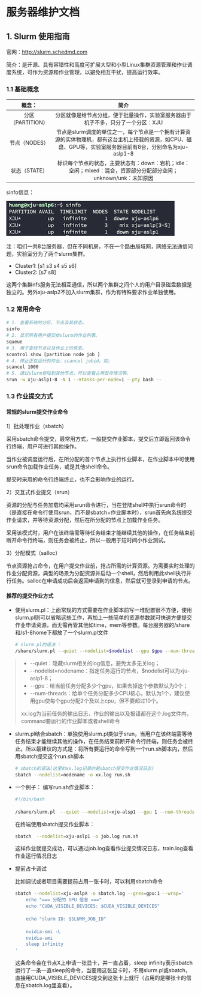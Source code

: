 # 服务器维护文档
## 1. Slurm 使用指南

官网：http://slurm.schedmd.com

简介：是开源、具有容错性和高度可扩展大型和小型Linux集群资源管理和作业调度系统，可作为资源和作业管理，以避免相互干扰，提高运行效率。

### 1.1 基础概念

|      概念：       |                             简介                             |
| :---------------: | :----------------------------------------------------------: |
| 分区（PARTITION） | 分区就像是给节点分组，便于批量操作，实验室服务器由于机子不多，只分了一个分区：XJU |
|   节点（NODES）   | 节点是slurm调度的单位之一，每个节点是一个拥有计算资源的实体物理机，都有这台主机上搭载的资源，如CPU、磁盘、GPU等，实验室服务器目前有8台，分别命名为xju-aslp1-8 |
|   状态（STATE）   | 标识每个节点的状态，主要状态有：down：宕机；idle：空闲；mixed：混合，资源部分分配部分空闲；unknown/unk：未知原因 |

sinfo信息：

<img src="images/sinfo.png" alt="截屏2025-05-14 02.59.12" style="zoom:50%;" />

注：咱们一共8台服务器，但在不同机房，不在一个路由局域网，网络无法通信问题，实验室分为了两个slurm集群。

- Cluster1: [s1 s3 s4 s5 s6]
- Cluster2: [s7 s8]

这两个集群nfs服务无法相互通信，所以两个集群之间个人的用户目录磁盘数据是独立的。另外xju-aslp2不加入slurm集群，作为有特殊要求作业单独使用。

### 1.2 常用命令

```bash
# 1. 查看系统的分区、节点及其状态。
sinfo
# 2. 显示所有用户提交给slurm的作业列表。
squeue
# 3. 用于查找节点以及作业上的信息。
scontrol show [partition node job ]
# 4. 停止正在运行的作业，scancel jobid。如:
scancel 1000
# 5. 通过slurm登陆到其他节点，可以查看占用显存情况等。
srun -w xju-aslp1-8 -N 1 --ntasks-per-node=1 --pty bash --

```

### 1.3 作业提交方式

#### 常规的slurm提交作业命令

1）批处理作业（sbatch）

 采用sbatch命令提交，最常用方式，一般提交作业脚本，提交后立即返回该命令行终端，用户可进行其他操作。

 当作业被调度运行后，在所分配的首个节点上执行作业脚本，在作业脚本中可使用srun命令加载作业任务，或是其他shell命令。

 提交时采用的命令行终端终止，也不会影响作业的运行。

2）交互式作业提交（srun）

 资源的分配与任务加载均采用srun命令进行，当在登陆shell中执行srun命令时（是直接在命令行使用srun，而不是sbatch+作业脚本时），srun首先向系统提交作业请求，并等待资源分配，然后在所分配的节点上加载作业任务。

 采用该模式时，用户在该终端需等待任务结束才能继续其他的操作，在任务结束前断开命令行终端，则任务会被终止，所以一般用于短时间小作业测试。

3）分配模式（salloc）

 节点资源抢占命令，在用户提交作业前，抢占所需的计算资源。为需要实时处理的作业分配资源，典型的场景为分配资源并启动一个shell，然后利用此shell执行并行任务。salloc在申请成功后会返回申请到的信息，然后就可登录到申请的节点。

#### 推荐的提交作业方式

- 使用slurm.pl：上面常规的方式需要在作业脚本前写一堆配置很不方便，使用slurm.pl则可以省略这些工作，再加上一些简单的资源参数就可快速方便提交作业申请资源，而无需再管其他如time，mem等参数。每台服务器的/share和/s1-8home下都放了一个slurm.pl文件

  ```bash
  # slurm.pl的语法 :
  /share/slurm.pl --quiet --nodelist=$nodelist --gpu $gpu --num-threads $num-threads xx.log command
  ```





> - --quiet：隐藏slurm相关的log信息，避免太多无关log；
> - --nodelist=nodename：指定任务运行的节点，$nodelist可以为xju-aslp1-8；
> - --gpu：给当前任务分配多少个gpu，如果去掉这个参数默认为0个；
> - --num-threads：给单个任务分配多少CPU核心，默认为1个，建议使用gpu使每个gpu分配2个及以上cpu，但不要超过10个。
>
> xx.log为当前任务的输出日志，作业的输出以及报错都在这个.log文件内，command要运行的作业脚本或者shell命令

- slurm.pl结合sbatch：单独使用slurm.pl类似于srun，当用户在该终端需等待任务结束才能继续其他的操作，在任务结束前断开命令行终端，则任务会被终止。所以最建议的方式是：将所有要运行的命令写到一个run.sh脚本内，然后用sbatch提交这个run.sh脚本

  ```bash
  # sbatch的语法(这里的xx.log记录的是sbatch提交作业情况日志)
  sbatch --nodelist=nodename -o xx.log run.sh
  ```

- 一个例子：
  编写run.sh作业脚本：

  ```bash
  #!/bin/bash

  /share/slurm.pl  --quiet --nodelist=xju-alsp1 --gpu 1 --num-threads 2 train.log python train.py
  ```

  在终端使用sbatch提交作业脚本：

  ```bash
  sbatch  --nodelist=xju-aslp1 -o job.log run.sh
  ```

  这样作业就提交成功，可以通过job.log查看作业提交情况日志，train.log查看作业运行情况日志

- 提前占卡调试

  比如调试或者项目需要提前占用一张卡时，可以利用sbatch命令
  ```bash
  sbatch --nodelist=xju-aslpX -o sbatch.log --gres=gpu:1 --wrap='
      echo "=== 分配的 GPU 信息 ==="
      echo "CUDA_VISIBLE_DEVICES: $CUDA_VISIBLE_DEVICES"

      echo "slurm ID: $SLURM_JOB_ID"

      nvidia-smi -L
      nvidia-smi
      sleep infinity
  '
  ```

  这条命令会在节点X上申请一张显卡，并一直占着，sleep infinity表示sbatch运行了一条一直sleep的命令，当要用这张显卡时，不用slurm.pl或sbatch，直接用CUDA_VISIBLE_DEVICES提交到这张卡上就行（占用的是哪张卡的信息在sbatch.log里查看）。

